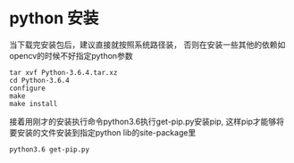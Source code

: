 # python 安装
当下载完安装包后，建议直接就按照系统路径装，
否则在安装一些其他的依赖如opencv的时候不好指定python参数
```
tar xvf Python-3.6.4.tar.xz
cd Python-3.6.4
configure
make
make install
```
接着用刚才的安装执行命令python3.6执行get-pip.py安装pip,
这样pip才能够将要安装的文件安装到指定python lib的site-package里
```
python3.6 get-pip.py
```



